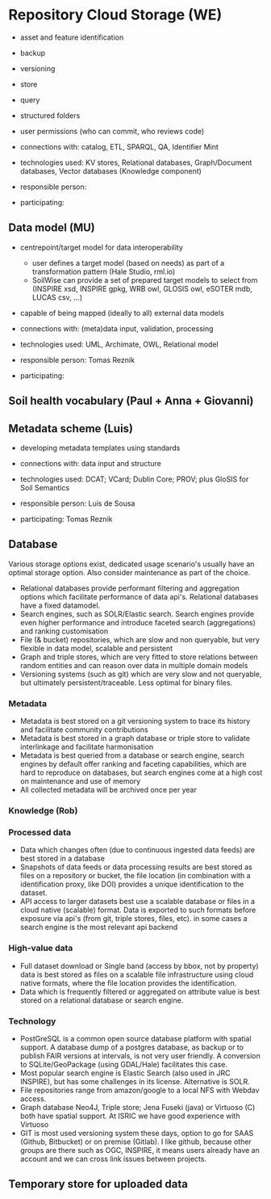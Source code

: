 # Repository Cloud Storage (WE)

- asset and feature identification
- backup
- versioning
- store
- query

- structured folders
- user permissions (who can commit, who reviews code)

- connections with: catalog, ETL, SPARQL, QA, Identifier Mint
- technologies used: KV stores, Relational databases, Graph/Document databases, Vector databases (Knowledge component)
- responsible person:
- participating:

## Data model (MU)

- centrepoint/target model for data interoperability
  - user defines a target model (based on needs) as part of a transformation pattern (Hale Studio, rml.io)
  - SoilWise can provide a set of prepared target models to select from (INSPIRE xsd, INSPIRE gpkg, WRB owl, GLOSIS owl, eSOTER mdb, LUCAS csv, ...)

- capable of being mapped (ideally to all) external data models

- connections with: (meta)data input, validation, processing
- technologies used: UML, Archimate, OWL, Relational model
- responsible person: Tomas Reznik
- participating:

## Soil health vocabulary (Paul + Anna + Giovanni)

## Metadata scheme (Luis)

- developing metadata templates using standards

- connections with: data input and structure
- technologies used: DCAT; VCard; Dublin Core; PROV; plus GloSIS for Soil Semantics
- responsible person: Luís de Sousa
- participating: Tomas Reznik

## Database

Various storage options exist, dedicated usage scenario's usually have an optimal storage option. Also consider maintenance as part of the choice.

- Relational databases provide performant filtering and aggregation options which facilitate performance of data api's. Relational databases have a fixed datamodel. 
- Search engines, such as SOLR/Elastic search. Search engines provide even higher performance and introduce faceted search (aggregations) and ranking customisation
- File (& bucket) repositories, which are slow and non queryable, but very flexible in data model, scalable and persistent
- Graph and triple stores, which are very fitted to store relations between random entities and can reason over data in multiple domain models
- Versioning systems (such as git) which are very slow and not queryable, but ultimately persistent/traceable. Less optimal for binary files.

### Metadata

- Metadata is best stored on a git versioning system to trace its history and facilitate community contributions
- Metadata is best stored in a graph database or triple store to validate interlinkage and facilitate harmonisation
- Metadata is best queried from a database or search engine, search engines by default offer ranking and faceting capabilities, which are hard to reproduce on databases, but search engines come at a high cost on maintenance and use of memory
- All collected metadata will be archived once per year


### Knowledge (Rob)


### Processed data

- Data which changes often (due to continuous ingested data feeds) are best stored in a database
- Snapshots of data feeds or data processing results are best stored as files on a repository or bucket, the file location (in combination with a identification proxy, like DOI) provides a unique identification to the dataset.
- API access to larger datasets best use a scalable database or files in a cloud native (scalable) format. Data is exported to such formats before exposure via api's (from git, triple stores, files, etc). in some cases a search engine is the most relevant api backend

### High-value data

- Full dataset download or Single band (access by bbox, not by property) data is best stored as files on a scalable file infrastructure using cloud native formats, where the file location provides the identification.
- Data which is frequently filtered or aggregated on attribute value is best stored on a relational database or search engine.

### Technology

- PostGreSQL is a common open source database platform with spatial support. A database dump of a postgres database, as backup or to publish FAIR versions at intervals, is not very user friendly. A conversion to SQLite/GeoPackage (using GDAL/Hale) facilitates this case.
- Most popular search engine is Elastic Search (also used in JRC INSPIRE), but has some challenges in its license. Alternative is SOLR.
- File repositories range from amazon/google to a local NFS with Webdav access.
- Graph database Neo4J, Triple store; Jena Fuseki (java) or Virtuoso (C) both have spatial support. At ISRIC we have good experience with Virtuoso
- GIT is most used versioning system these days, option to go for SAAS (Github, Bitbucket) or on premise (Gitlab). I like github, because other groups are there such as OGC, INSPIRE, it means users already have an account and we can cross link issues between projects.
 

## Temporary store for uploaded data
